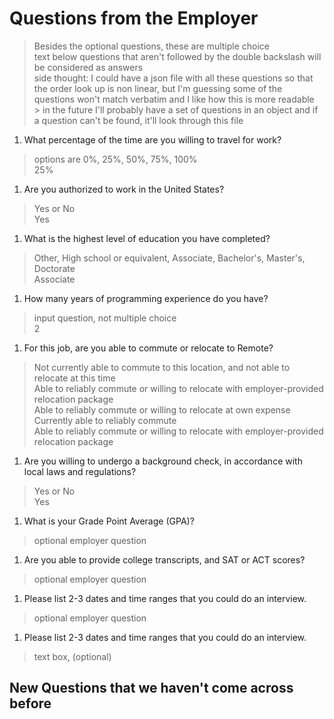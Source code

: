 # Questions from the Employer
> Besides the optional questions, these are multiple choice  
> text below questions that aren't followed by the double backslash will be considered as answers  
> side thought:  I could have a json file with all these questions so that the order look up is non linear, but I'm guessing some of the questions won't match verbatim and I like how this is more readable  
    > in the future I'll probably have a set of questions in an object and if a question can't be found, it'll look through this file  

1. What percentage of the time are you willing to travel for work?  
> options are 0%, 25%, 50%, 75%, 100%  
25%  

1. Are you authorized to work in the United States?  
> Yes or No  
Yes  

1. What is the highest level of education you have completed?  
> Other, High school or equivalent, Associate, Bachelor's, Master's, Doctorate  
Associate  

1. How many years of programming experience do you have?  
> input question, not multiple choice  
2  

1. For this job, are you able to commute or relocate to Remote?  
> Not currently able to commute to this location, and not able to relocate at this time  
> Able to reliably commute or willing to relocate with employer-provided relocation package  
> Able to reliably commute or willing to relocate at own expense  
> Currently able to reliably commute  
Able to reliably commute or willing to relocate with employer-provided relocation package  

1. Are you willing to undergo a background check, in accordance with local laws and regulations?  
> Yes or No  
Yes  

1. What is your Grade Point Average (GPA)?  
> optional employer question  

1. Are you able to provide college transcripts, and SAT or ACT scores?  
> optional employer question  

1. Please list 2-3 dates and time ranges that you could do an interview.  
> optional employer question  

1. Please list 2-3 dates and time ranges that you could do an interview.  
> text box, (optional)  

## New Questions that we haven't come across before  
